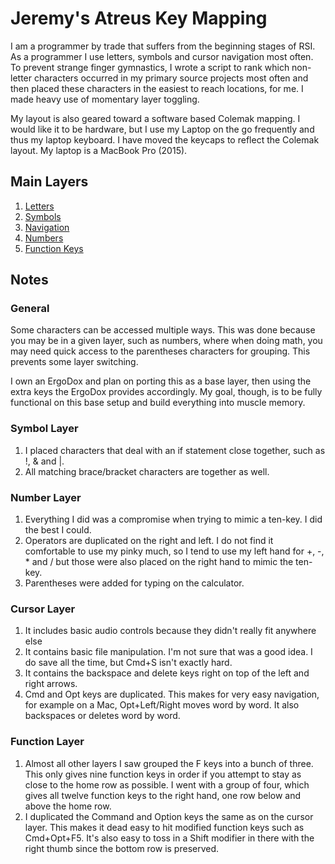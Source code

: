 Jeremy's Atreus Key Mapping
===========================

I am a programmer by trade that suffers from the beginning stages of RSI. As a programmer I use letters, symbols and cursor navigation most often. To prevent strange finger gymnastics, I wrote a script to rank which non-letter characters occurred in my primary source projects most often and then placed these characters in the easiest to reach locations, for me. I made heavy use of momentary layer toggling.

My layout is also geared toward a software based Colemak mapping. I would like it to be hardware, but I use my Laptop on the go frequently and thus my laptop keyboard. I have moved the keycaps to reflect the Colemak layout. My laptop is a MacBook Pro (2015).

## Main Layers

1. [Letters](http://www.keyboard-layout-editor.com/#/gists/6861cb9df09ce78efaddf8aa7471e3ac)
2. [Symbols](http://www.keyboard-layout-editor.com/#/gists/8956a18b508a78e93b9c38ec3fcccaa5)
3. [Navigation](http://www.keyboard-layout-editor.com/#/gists/6ed492b714a7f54eb1c5de09b87fd8c4)
4. [Numbers](http://www.keyboard-layout-editor.com/#/gists/399ceb5624e8388e48a3a5eacac8e973)
5. [Function Keys](http://www.keyboard-layout-editor.com/#/gists/7fd7dc24c7048316f3724b1893c64e89)

## Notes

### General

Some characters can be accessed multiple ways. This was done because you may be in a given layer, such as numbers, where when doing math, you may need quick access to the parentheses characters for grouping. This prevents some layer switching.

I own an ErgoDox and plan on porting this as a base layer, then using the extra keys the ErgoDox provides accordingly. My goal, though, is to be fully functional on this base setup and build everything into muscle memory.

### Symbol Layer

1. I placed characters that deal with an if statement close together, such as !, & and |.
2. All matching brace/bracket characters are together as well.

### Number Layer

1. Everything I did was a compromise when trying to mimic a ten-key. I did the best I could.
2. Operators are duplicated on the right and left. I do not find it comfortable to use my pinky much, so I tend to use my left hand for +, -, * and / but those were also placed on the right hand to mimic the ten-key.
3. Parentheses were added for typing on the calculator.

### Cursor Layer

1. It includes basic audio controls because they didn't really fit anywhere else
2. It contains basic file manipulation. I'm not sure that was a good idea. I do save all the time, but Cmd+S isn't exactly hard.
3. It contains the backspace and delete keys right on top of the left and right arrows.
4. Cmd and Opt keys are duplicated. This makes for very easy navigation, for example on a Mac, Opt+Left/Right moves word by word. It also backspaces or deletes word by word.

### Function Layer

1. Almost all other layers I saw grouped the F keys into a bunch of three. This only gives nine function keys in order if you attempt to stay as close to the home row as possible. I went with a group of four, which gives all twelve function keys to the right hand, one row below and above the home row.
2. I duplicated the Command and Option keys the same as on the cursor layer. This makes it dead easy to hit modified function keys such as Cmd+Opt+F5. It's also easy to toss in a Shift modifier in there with the right thumb since the bottom row is preserved.
